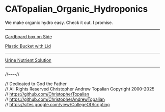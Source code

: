 # CATopalian_Organic_Hydroponics
We make organic hydro easy. Check it out. I promise.

---

[Cardboard box on Side](src/method/cardboard_box/cardboard_box_on_side/cardboard_box_on_side.md)  

[Plastic Bucket with Lid](src/method/plastic_bucket/plastic_bucket_with_lid/plastic_bucket_with_lid.md)  

---

[Urine Nutrient Solution](src/method/nutrient_solution/urine_nutrient_solution/urine_nutrient_solution.md)  

---

//----//

// Dedicated to God the Father  
// All Rights Reserved Christopher Andrew Topalian Copyright 2000-2025  
// https://github.com/ChristopherTopalian  
// https://github.com/ChristopherAndrewTopalian  
// https://sites.google.com/view/CollegeOfScripting  

